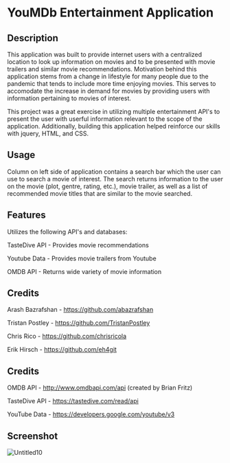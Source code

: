 # YouMDb Entertainment Application

## Description
This application was built to provide internet users with a centralized location to look up information on movies and to be presented with movie trailers and similar movie recommendations. Motivation behind this application stems from a change in lifestyle for many people due to the pandemic that tends to include more time enjoying movies. This serves to accomodate the increase in demand for movies by providing users with information pertaining to movies of interest. 

This project was a great exercise in utilizing multiple entertainment API's to present the user with userful information relevant to the scope of the application. Additionally, building this application helped reinforce our skills with jquery, HTML, and CSS. 

## Usage
Column on left side of application contains a search bar which the user can use to search a movie of interest. The search returns information to the user on the movie (plot, gentre, rating, etc.), movie trailer, as well as a list of recommended movie titles that are similar to the movie searched. 

## Features
Utilizes the following API's and databases:

TasteDive API - Provides movie recommendations 

Youtube Data - Provides movie trailers from Youtube

OMDB API - Returns wide variety of movie information

## Credits
Arash Bazrafshan - https://github.com/abazrafshan

Tristan Postley - https://github.com/TristanPostley

Chris Rico - https://github.com/chrisricola

Erik Hirsch - https://github.com/eh4git

## Credits
OMDB API - http://www.omdbapi.com/api (created by Brian Fritz)

TasteDive API - https://tastedive.com/read/api 

YouTube Data - https://developers.google.com/youtube/v3

## Screenshot
![Untitled10](https://user-images.githubusercontent.com/63271368/81448840-ea63f380-9133-11ea-8c46-e7598969c3bf.png)

